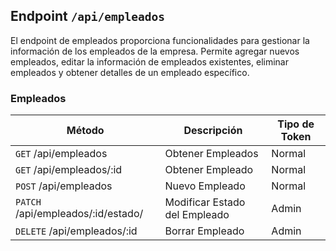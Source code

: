 ## Endpoint `/api/empleados`

El endpoint de empleados proporciona funcionalidades para gestionar la información de los empleados de la empresa. Permite agregar nuevos empleados, editar la información de empleados existentes, eliminar empleados y obtener detalles de un empleado específico.

### Empleados

| Método                             | Descripción                   | Tipo de Token |
| ---------------------------------- | ----------------------------- | ------------- |
| `GET` /api/empleados               | Obtener Empleados             | Normal        |
| `GET` /api/empleados/:id           | Obtener Empleado              | Normal        |
| `POST` /api/empleados              | Nuevo Empleado                | Normal        |
| `PATCH` /api/empleados/:id/estado/ | Modificar Estado del Empleado | Admin         |
| `DELETE` /api/empleados/:id        | Borrar Empleado               | Admin         |
